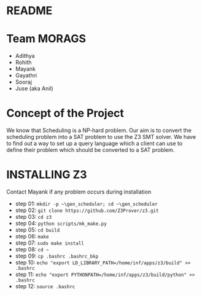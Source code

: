 # README

# Team MORAGS
* Adithya
* Rohith
* Mayank
* Gayathri
* Sooraj
* Juse (aka Anil)

# Concept of the Project  
We know that Scheduling is a NP-hard problem. Our aim is to convert the scheduling problem into a SAT problem to use the Z3 SMT solver. We have to find out a way to set up a query language which a client can use to define their problem which should be converted to a SAT problem.

# INSTALLING Z3

Contact Mayank if any problem occurs during installation

* step 01: `mkdir -p ~\gen_scheduler; cd ~\gen_scheduler`
* step 02: `git clone https://github.com/Z3Prover/z3.git`
* step 03: `cd z3`
* step 04: `python scripts/mk_make.py`
* step 05: `cd build`
* step 06: `make`
* step 07: `sudo make install`
* step 08: `cd ~`
* step 09: `cp .bashrc .bashrc_bkp`
* step 10: `echo "export LD_LIBRARY_PATH=/home/inf/apps/z3/build" >> .bashrc`
* step 11: `echo "export PYTHONPATH=/home/inf/apps/z3/build/python" >> .bashrc`
* step 12: `source .bashrc`
